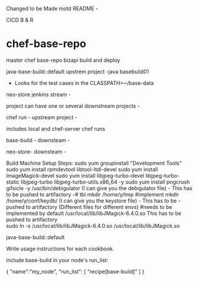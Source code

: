 Changed to be Made 
motd README - 


CICD B & R


# chef-base-repo
master chef base-repo bizapi build and deploy

java-base-build::default
upstrem project -java basebuild01
 - Looks for the test cases in the CLASSPATH=~/base-data

neo-store jenkins stream - 

project can have one or several downstream projects  -

chef run - upstream project -

includes local and chef-server chef runs

base-build - downsteam  - 

neo-store-  downsteam - 





Build Machine Setup Steps:
sudo yum groupinstall "Development Tools"
sudo yum install rpmdevtool libtool-ltdl-devel
sudo yum install ImageMagick-devel
sudo yum install libjpeg-turbo-devel libjpeg-turbo-static libjpeg-turbo  libjpeg-turbo-utils.x86_64 -y
 sudo yum install pngcrush gifsicle -y
/usr/bin/debigulator (I can give you the debigulator file) - This has to be pushed to artifactory    -# tbi 
mkdir /home/y/tmp   #implement 
mkdir /home/y/conf/keydb/ (I can give you the keystore file) - This has to be   - pushed to artifactory  (Different files for different envs)
#needs to be implemented by default 
/usr/local/lib/libJMagick-6.4.0.so This has to be pushed to artifactory  
sudo ln -s  /usr/local/lib/libJMagick-6.4.0.so /usr/local/lib/libJMagick.so


java-base-build::default

Write usage instructions for each cookbook.

include base-build in your node's run_list:

{
  "name":"my_node",
  "run_list": [
    "recipe[base-build]"
  ]
}
